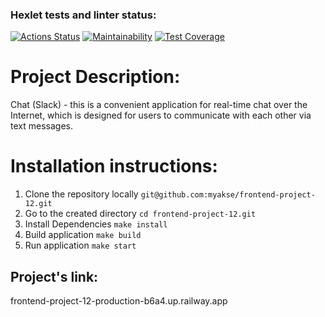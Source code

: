 ### Hexlet tests and linter status:
[![Actions Status](https://github.com/myakse/frontend-project-12/workflows/hexlet-check/badge.svg)](https://github.com/myakse/frontend-project-12/actions)
[![Maintainability](https://api.codeclimate.com/v1/badges/292d1c38e98871863f62/maintainability)](https://codeclimate.com/github/myakse/frontend-project-12/maintainability)
[![Test Coverage](https://api.codeclimate.com/v1/badges/292d1c38e98871863f62/test_coverage)](https://codeclimate.com/github/myakse/frontend-project-12/test_coverage)


# Project Description:

Chat (Slack) - this is a convenient application for real-time chat over the Internet, which is designed for users to communicate with each other via text messages.


# Installation instructions:
1. Clone the repository locally
`git@github.com:myakse/frontend-project-12.git`
2. Go to the created directory
`cd frontend-project-12.git`
3. Install Dependencies
`make install`
4. Build application
`make build`
5. Run application
`make start`

## Project's link:
frontend-project-12-production-b6a4.up.railway.app